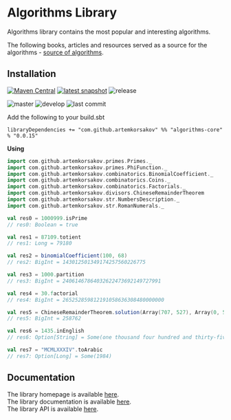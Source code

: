 # Algorithms Library

Algorithms library contains the most popular and interesting algorithms.

The following books, articles and resources served as a source for the algorithms - [source of algorithms](https://artemkorsakov.github.io/algorithms/sources_of_algorithms.html).

## Installation

[![Maven Central](https://img.shields.io/maven-central/v/com.github.artemkorsakov/algorithms-core_2.13.svg?label=Maven%20Central&color=success)](https://search.maven.org/search?q=g:%22com.github.artemkorsakov%22%20AND%20a:%22algorithms-core_2.13%22) 
[![latest snapshot](https://img.shields.io/nexus/s/https/oss.sonatype.org/com.github.artemkorsakov/algorithms-core_2.13.svg?label=latest%20snapshot&color=success)](https://oss.sonatype.org/content/repositories/snapshots/com/github/artemkorsakov/algorithms-core_2.13/)
![release](https://img.shields.io/github/v/release/artemkorsakov/algorithms?include_prereleases)

![master](https://img.shields.io/travis/com/artemkorsakov/algorithms/master?label=master)
![develop](https://img.shields.io/travis/com/artemkorsakov/algorithms/develop?label=develop)
![last commit](https://img.shields.io/github/last-commit/artemkorsakov/algorithms)


Add the following to your build.sbt
```
libraryDependencies += "com.github.artemkorsakov" %% "algorithms-core" % "0.0.15"
```

**Using**
```scala
import com.github.artemkorsakov.primes.Primes._
import com.github.artemkorsakov.primes.PhiFunction._
import com.github.artemkorsakov.combinatorics.BinomialCoefficient._
import com.github.artemkorsakov.combinatorics.Coins._
import com.github.artemkorsakov.combinatorics.Factorials._
import com.github.artemkorsakov.divisors.ChineseRemainderTheorem
import com.github.artemkorsakov.str.NumbersDescription._
import com.github.artemkorsakov.str.RomanNumerals._

val res0 = 1000999.isPrime
// res0: Boolean = true

val res1 = 87109.totient
// res1: Long = 79180

val res2 = binomialCoefficient(100, 68)
// res2: BigInt = 143012501349174257560226775

val res3 = 1000.partition
// res3: BigInt = 24061467864032622473692149727991

val res4 = 30.factorial
// res4: BigInt = 265252859812191058636308480000000

val res5 = ChineseRemainderTheorem.solution(Array(707, 527), Array(0, 5))
// res5: BigInt = 258762

val res6 = 1435.inEnglish
// res6: Option[String] = Some(one thousand four hundred and thirty-five)

val res7 = "MCMLXXXIV".toArabic
// res7: Option[Long] = Some(1984)
```

## Documentation
The library homepage is available [here](https://artemkorsakov.github.io/algorithms/).
<br>The library documentation is available [here](https://artemkorsakov.github.io/algorithms/docs/).
<br>The library API is available [here](https://artemkorsakov.github.io/algorithms/api/).